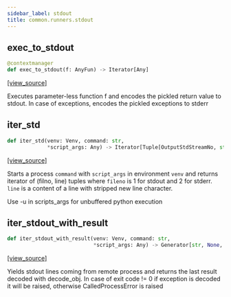 ```yaml
---
sidebar_label: stdout
title: common.runners.stdout
---
```


## exec\_to\_stdout

```python
@contextmanager
def exec_to_stdout(f: AnyFun) -> Iterator[Any]
```

[[view_source]](https://github.com/dlt-hub/dlt/blob/f0690715274590fc4cacf1165e3661aaa7af1c15/dlt/common/runners/stdout.py#L17)

Executes parameter-less function f and encodes the pickled return value to stdout. In case of exceptions, encodes the pickled exceptions to stderr

## iter\_std

```python
def iter_std(venv: Venv, command: str,
             *script_args: Any) -> Iterator[Tuple[OutputStdStreamNo, str]]
```

[[view_source]](https://github.com/dlt-hub/dlt/blob/f0690715274590fc4cacf1165e3661aaa7af1c15/dlt/common/runners/stdout.py#L31)

Starts a process `command` with `script_args` in environment `venv` and returns iterator
of (filno, line) tuples where `fileno` is 1 for stdout and 2 for stderr. `line` is
a content of a line with stripped new line character.

Use -u in scripts_args for unbuffered python execution

## iter\_stdout\_with\_result

```python
def iter_stdout_with_result(venv: Venv, command: str,
                            *script_args: Any) -> Generator[str, None, Any]
```

[[view_source]](https://github.com/dlt-hub/dlt/blob/f0690715274590fc4cacf1165e3661aaa7af1c15/dlt/common/runners/stdout.py#L104)

Yields stdout lines coming from remote process and returns the last result decoded with decode_obj. In case of exit code != 0 if exception is decoded
it will be raised, otherwise CalledProcessError is raised


